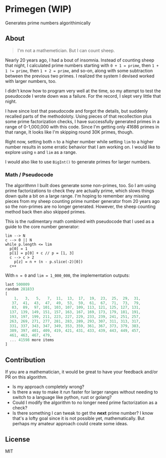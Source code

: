 # Primegen (WIP)
Generates prime numbers algorithimically

## About
> I'm not a mathemetician. But I can count sheep.

Nearly 20 years ago, I had a bout of insomnia. Instead of counting sheep that night, I calculated prime numbers starting with `0 + 1 = prime`, then `1 + 1 != prime`, then `1 + 2 = prime`, and so-on, along with some subtraction between the previous two primes. I realized the system I devised worked with larger numbers, too.

I didn't know how to program very well at the time, so my attempt to test the pseudocode I wrote down was a failure. For the record, I slept very little that night. 

I have since lost that pseudocode and forgot the details, but suddenly recalled parts of the methodoloty. Using pieces of that recollection plus some prime factorization checks, I have successfully generated primes in a range of 0-1,000,000 with this code. Since I'm getting only 41686 primes in that range, It looks like I'm skipping round 30K primes, though.

Right now, setting both `n` to a higher number while setting `lim` to a higher number results in some erratic behavior that I am working on. I would like to explore using `n` and `lim` as a range.

I would also like to use `BigInt()` to generate primes for larger numbers.

### Math / Pseudocode
The algorithmn I built does generate some non-primes, too. So I am using prime factorizations to check they are actually prime, which slows things down quite a bit on a large range. I'm hoping to remember any missing pieces from my sheep counting prime number generator from 20 years ago so the non-primes are no longer generated. However, the sheep counting method back then also skipped primes.

This is the rudimentary math combined with pseudocode that I used as a guide to the core number generator:
```
lim --> N
c --> 0 || N
while p.length <= lim
  p[0] = 1
  p[1] = p[0] + c // p = [1, 3]
  c --> c > 2
    p[z] = n + (n - p.slice(-2)[0])
  c++
```

With `n = 0` and `lim = 1_000_000`, the implementation outputs:
```js
last 500009
random 281833
[
    1,   3,   5,   7,  11,  13,  17,  19,  23,  25,  29,  31,
   37,  41,  43,  47,  49,  53,  59,  61,  67,  71,  73,  79,
   83,  89,  97, 101, 103, 107, 109, 113, 121, 125, 127, 131,
  137, 139, 149, 151, 157, 163, 167, 169, 173, 179, 181, 191,
  193, 197, 199, 211, 223, 227, 229, 233, 239, 241, 251, 257,
  263, 269, 271, 277, 281, 283, 289, 293, 307, 311, 313, 317,
  331, 337, 343, 347, 349, 353, 359, 361, 367, 373, 379, 383,
  389, 397, 401, 409, 419, 421, 431, 433, 439, 443, 449, 457,
  461, 463, 467, 479,
  ... 41598 more items
]
```

## Contribution
If you are a mathematician, it would be great to have your feedback and/or PR on this algorithm. 
- Is my approach completely wrong?
- Is there a way to make it run faster for larger ranges without needing to switch to a language like python, rust or golang?
- Could I modify the algorithm to no longer need prime factorization as a check?
- Is there something I can tweak to get the **next** prime number? I know that's a lofty goal since it is not possible yet, mathematically. But perhaps my amateur approach could create some ideas.

## License
MIT
